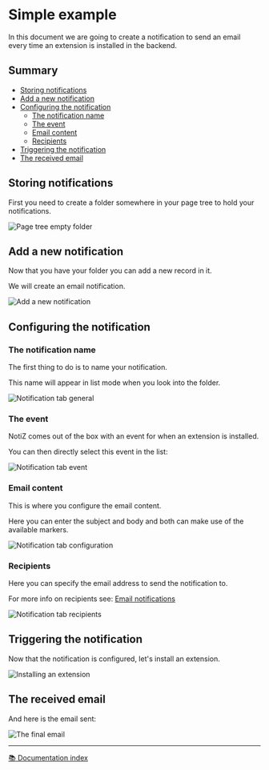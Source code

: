 # Simple example

In this document we are going to create a notification to send an email every
time an extension is installed in the backend.

## Summary

- [Storing notifications](#storing-notifications)
- [Add a new notification](#add-a-new-notification)
- [Configuring the notification](#configuring-the-notification)
    - [The notification name](#the-notification-name)
    - [The event](#the-event)
    - [Email content](#email-content)
    - [Recipients](#recipients)
- [Triggering the notification](#triggering-the-notification)
- [The received email](#the-received-email)

## Storing notifications

First you need to create a folder somewhere in your page tree to hold your
notifications.

![Page tree empty folder][page-tree-empty]

## Add a new notification

Now that you have your folder you can add a new record in it.

We will create an email notification.

![Add a new notification][add-notification]

## Configuring the notification

### The notification name

The first thing to do is to name your notification.

This name will appear in list mode when you look into the folder.

![Notification tab general][tab-general]

### The event

NotiZ comes out of the box with an event for when an extension is installed.

You can then directly select this event in the list:

![Notification tab event][tab-event]

### Email content

This is where you configure the email content.

Here you can enter the subject and body and both can make use of the
available markers.

![Notification tab configuration][tab-configuration]

### Recipients

Here you can specify the email address to send the notification to.

For more info on recipients see: [Email notifications](../Notifications/Email-notification.md#recipients)

![Notification tab recipients][tab-recipients]

## Triggering the notification

Now that the notification is configured, let's install an extension.

![Installing an extension][install-extension]

## The received email

And here is the email sent:

![The final email][email]

---

[:books: Documentation index](../README.md)

[add-notification]: ../Images/Example/add-notification.png
[page-tree-empty]: ../Images/Example/page-tree-empty.png
[page-tree-full]: ../Images/Example/page-tree-full.png
[tab-configuration]: ../Images/Example/tab-configuration.png
[tab-event]: ../Images/Example/tab-event.png
[tab-general]: ../Images/Example/tab-general.png
[tab-recipients]: ../Images/Example/tab-recipients.png
[install-extension]: ../Images/Example/extensions.png
[email]: ../Images/Example/email.png
